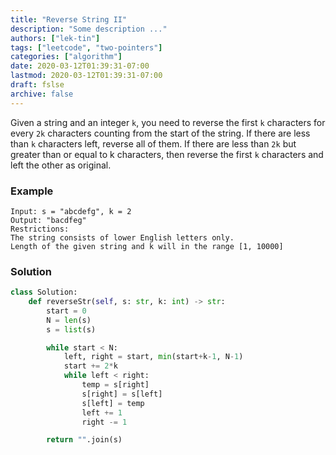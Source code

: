 ```yaml
---
title: "Reverse String II"
description: "Some description ..."
authors: ["lek-tin"]
tags: ["leetcode", "two-pointers"]
categories: ["algorithm"]
date: 2020-03-12T01:39:31-07:00
lastmod: 2020-03-12T01:39:31-07:00
draft: fslse
archive: false
---
```

Given a string and an integer `k`, you need to reverse the first `k` characters for every `2k` characters counting from the start of the string. If there are less than `k` characters left, reverse all of them. If there are less than `2k` but greater than or equal to k characters, then reverse the first `k` characters and left the other as original.  

### Example

```
Input: s = "abcdefg", k = 2
Output: "bacdfeg"
Restrictions:
The string consists of lower English letters only.
Length of the given string and k will in the range [1, 10000]
```

### Solution

```python
class Solution:
    def reverseStr(self, s: str, k: int) -> str:
        start = 0
        N = len(s)
        s = list(s)

        while start < N:
            left, right = start, min(start+k-1, N-1)
            start += 2*k
            while left < right:
                temp = s[right]
                s[right] = s[left]
                s[left] = temp
                left += 1
                right -= 1

        return "".join(s)
```